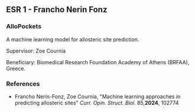## ESR 1 - Francho Nerin Fonz
### AlloPockets
A machine learning model for allosteric site prediction.

Supervisor: Zoe Cournia

Beneficiary: Biomedical Research Foundation Academy of Athens (BRFAA), Greece.  

### References
- Francho Nerín-Fonz, Zoe Cournia, "Machine learning approaches in predicting allosteric sites" <I>Curr. Opin. Struct. Biol.</I> 85,<B>2024</B>, 102774
